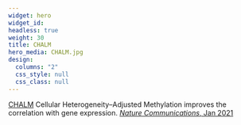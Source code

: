 ```yaml
---
widget: hero
widget_id:
headless: true
weight: 30
title: CHALM
hero_media: CHALM.jpg
design:
  columns: "2"
  css_style: null
  css_class: null
---
```

[CHALM](https://github.com/JiejunShi/CHALM) Cellular Heterogeneity–Adjusted Methylation improves the correlation with gene expression. [*Nature Communications*, Jan 2021](https://doi.org/10.1038/s41467-020-20492-7)

